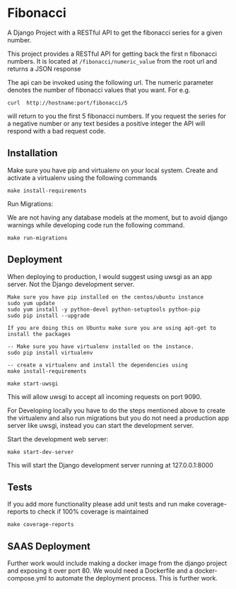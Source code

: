 # Fibonacci

A Django Project with a RESTful API to get the fibonacci series for a given number.

This project provides a RESTful API for getting back the first n fibonacci
numbers. It is located at ``/fibonacci/numeric_value`` from the root url and returns a JSON response

The api can be invoked using the following url. The numeric parameter denotes the number
of fibonacci values that you want. For e.g.

    curl  http://hostname:port/fibonacci/5

will return to you the first 5 fibonacci numbers. If you request the series for a negative number or any
text besides a positive integer the API will respond with a bad request code.

## Installation

Make sure you have pip and virtualenv on your local system. Create and activate a virtualenv 
using the following commands

    make install-requirements

Run Migrations: 
  
  We are not having any database models at the moment, but to avoid django warnings while developing
  code run the following command.

    make run-migrations

## Deployment

When deploying to production, I would suggest using uwsgi as an app server. Not the Django
development server.

    Make sure you have pip installed on the centos/ubuntu instance
    sudo yum update
    sudo yum install -y python-devel python-setuptools python-pip
    sudo pip install --upgrade

    If you are doing this on Ubuntu make sure you are using apt-get to install the packages

    -- Make sure you have virtualenv installed on the instance.
    sudo pip install virtualenv

    -- create a virtualenv and install the dependencies using
    make install-requirements

    make start-uwsgi


This will allow uwsgi to accept all incoming requests on port 9090.


For Developing locally you have to do the steps mentioned above to create the virtualenv and also run migrations but you  do not need a production app server like uwsgi, instead you can start the development server.

Start the development web server:

    make start-dev-server

This will start the Django development server running at 127.0.0.1:8000

## Tests

If you add more functionality please add unit tests and run make coverage-reports to check if 100% coverage is maintained

    make coverage-reports

## SAAS Deployment

  Further work would include making a docker image from the django project and exposing it over port 80. 
  We would need a Dockerfile and a docker-compose.yml to automate the deployment process. This is further work.


